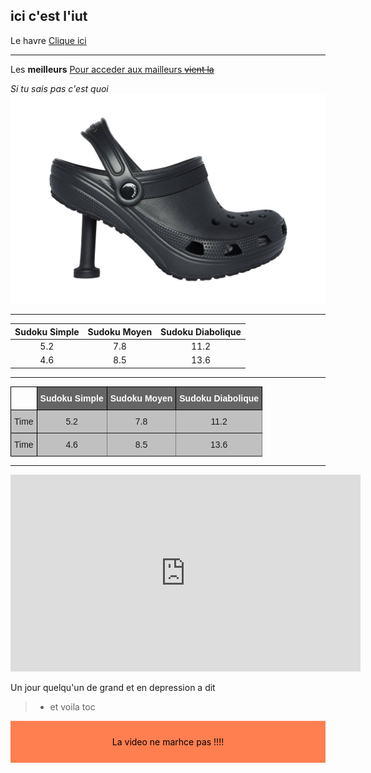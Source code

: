 ## ici c'est l'iut

Le havre
[Clique ici](https://www.lehavre.fr/)

***

Les **meilleurs**
[Pour acceder aux mailleurs ~~vient la~~](dauphin.md)

*Si tu sais pas c'est quoi*
![Ca pourrait t'aider](./image/crocs.jpg "Fait gaffe c'est pas un dauphin")

***

**Sudoku Simple** | **Sudoku Moyen** | **Sudoku Diabolique** 
 :---: | :---: | :---: 
5.2 | 7.8 | 11.2 
4.6 | 8.5 | 13.6

---

<style type="text/css">
.tg  {border-collapse:collapse;border-spacing:0;}
.tg td{border-color:black;border-style:solid;border-width:1px;font-family:Arial, sans-serif;font-size:14px;
  overflow:hidden;padding:10px 5px;word-break:normal;}
.tg th{border-color:black;border-style:solid;border-width:1px;font-family:Arial, sans-serif;font-size:14px;
  font-weight:normal;overflow:hidden;padding:10px 5px;word-break:normal;}
.tg .tg-34fe{background-color:#c0c0c0;border-color:inherit;text-align:center;vertical-align:top}
.tg .tg-6lal{background-color:#656565;border-color:#000000;color:#ffffff;font-weight:bold;text-align:center;vertical-align:top}
.tg .tg-0lax{text-align:left;vertical-align:top}
.tg .tg-y6fn{background-color:#c0c0c0;text-align:left;vertical-align:top}
</style>
<table class="tg">
<thead>
  <tr>
    <th class="tg-0lax"></th>
    <th class="tg-6lal">Sudoku Simple</th>
    <th class="tg-6lal">Sudoku Moyen</th>
    <th class="tg-6lal">Sudoku Diabolique</th>
  </tr>
</thead>
<tbody>
  <tr>
    <td class="tg-y6fn">Time<br></td>
    <td class="tg-34fe">5.2</td>
    <td class="tg-34fe">7.8</td>
    <td class="tg-34fe">11.2</td>
  </tr>
  <tr>
    <td class="tg-y6fn">Time</td>
    <td class="tg-34fe">4.6</td>
    <td class="tg-34fe">8.5</td>
    <td class="tg-34fe">13.6</td>
  </tr>
</tbody>
</table>

***

<iframe width="560" height="315" src="https://www.youtube.com/embed/eDVmec4ERH0" title="YouTube video player" frameborder="0" allow="accelerometer; autoplay; clipboard-write; encrypted-media; gyroscope; picture-in-picture; web-share" allowfullscreen></iframe>

Un jour quelqu'un de grand et en depression a dit
> - et voila toc

<style >
.cadre{
    text-align: center;
    padding : 25px;
    background-color : coral;
    color : black;
    


}
</style>

<div class="cadre"> La video ne marhce pas !!!!</div>

